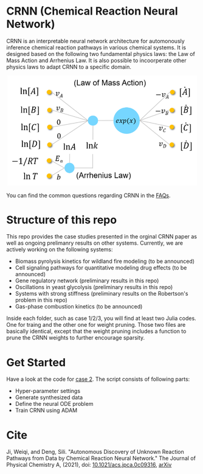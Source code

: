 # CRNN (Chemical Reaction Neural Network)

CRNN is an interpretable neural network architecture for automonously inference chemical reaction pathways in various chemical systems. It is designed based on the following two fundamental physics laws: the Law of Mass Action and Arrhenius Law. It is also possible to incoorperate other physics laws to adapt CRNN to a specific domain.

<p align="center">
<img src="./assets/CRNN_TOC.png" width="500">
</p>

You can find the common questions regarding CRNN in the [FAQs](https://github.com/DENG-MIT/CRNN/wiki/FAQs).

# Structure of this repo

This repo provides the case studies presented in the orginal CRNN paper as well as ongoing prelimanry results on other systems. Currently, we are actively working on the following systems:

* Biomass pyrolysis kinetics for wildland fire modeling (to be announced)
* Cell signaling pathways for quantitative modeling drug effects (to be announced)
* Gene regulatory network (preliminary results in this repo)
* Oscillations in yeast glycolysis (preliminary results in this repo)
* Systems with strong stiffness (preliminary results on the Robertson's problem in this repo)
* Gas-phase combustion kinetics (to be announced)

Inside each folder, such as case 1/2/3, you will find at least two Julia codes. One for traing and the other one for weight pruning. Those two files are basically identical, except that the weight pruning includes a function to prune the CRNN weights to further encourage sparsity.

# Get Started

Have a look at the code for [case 2](https://github.com/DENG-MIT/CRNN/blob/main/case2/case2.jl). The script consists of following parts:
* Hyper-parameter settings
* Generate synthesized data
* Define the neural ODE problem
* Train CRNN using ADAM

# Cite
Ji, Weiqi, and Deng, Sili. "Autonomous Discovery of Unknown Reaction Pathways from Data by Chemical Reaction Neural Network." The Journal of Physical Chemistry A, (2021), doi: [10.1021/acs.jpca.0c09316](https://pubs.acs.org/doi/full/10.1021/acs.jpca.0c09316), [arXiv](https://arxiv.org/abs/2002.09062)
